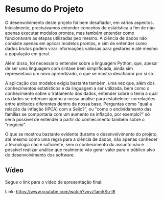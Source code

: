 # Resumo do Projeto
O desenvolvimento deste projeto foi bem desafiador, em vários aspectos. Inicialmente, precisávamos entender conceitos de estatística a fim de não apenas executar modelos prontos, mas também entender como funcionavam as etapas utilizadas peo mesmo. A ciência de dados não consiste apenas em aplicar modelos prontos, e sim de entender como dados brutos podem virar informações valiosas para gestores e até mesmo a população em geral.

Além disso, foi necessário entender sobre a linguagem Python, que, apesar de ser uma linguagem com sintaxe bem simplificada, ainda sim representava um novo aprendizado, o que se mostra desafiador por si só.

A aplicação dos modelos exigiu bastante também, uma vez que, além dos conhecimentos estatísticos e da linguagem a ser utilizada, bem como o conhecimento sobre o tratamento dos dados, entender sobre o tema a qual os dados se referiam ajudou a nossa análise para estabelecer correlações entre atributos diferentes dentro da nossa base. Perguntas como "qual a relação da inflação (IPCA) com a Selic?", ou "como o endividamento das famílias se comportaria com um aumento na inflação, por exemplo?" só seria possível de entender a partir do conhecimento também sobre o "negócio".

O que se mostrou bastante evidente durante o desenvolvimento do projeto, até mesmo como uma regra para a ciência de dados, não apenas conhecer a tecnologia não é suficiente, sem o conhecimento do assunto não é possível realizar análise que realmente vão gerar valor para o público alvo do desenvolvimento dos software.

## Vídeo
Segue o link para o vídeo de apresentação final.

Link: https://www.youtube.com/watch?v=vz1am5Su-l8
